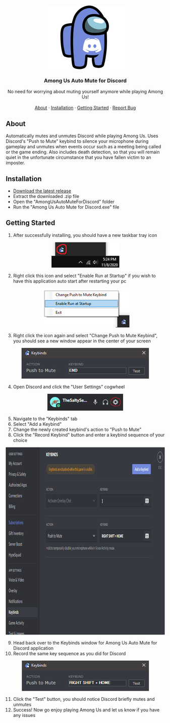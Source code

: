 <p align="center">
  <img src="https://github.com/drivernf/README_Markdown/blob/main/among_us_discord_icon.png" alt="Among Us Auto Mute logo" width="256" height="201">
</p>

<h3 align="center">Among Us Auto Mute for Discord</h3>

<p align="center">
  No need for worrying about muting yourself anymore while playing Among Us!
  <br>
  <br>
  <a href="https://github.com/drivernf/Among-Us-Auto-Mute-for-Discord#about">About</a>
  ·
  <a href="https://github.com/drivernf/Among-Us-Auto-Mute-for-Discord#installation">Installation</a>
  ·
  <a href="https://github.com/drivernf/Among-Us-Auto-Mute-for-Discord#getting-started">Getting Started</a>
  ·
  <a href="https://blog.getbootstrap.com/">Report Bug</a>
</p>

## About

Automatically mutes and unmutes Discord while playing Among Us. Uses Discord's "Push to Mute" keybind to silence your microphone during gameplay and unmutes when events occur such as a meeting being called or the game ending. Also includes death detection, so that you will remain quiet in the unfortunate circumstance that you have fallen victim to an imposter.


## Installation

- [Download the latest release](https://github.com/drivernf/Among-Us-Auto-Mute-for-Discord/releases/download/0.1.2/AmongUsAutoMuteForDiscord.zip)
- Extract the downloaded .zip file
- Open the "AmongUsAutoMuteForDiscord" folder
- Run the "Among Us Auto Mute for Discord.exe" file


## Getting Started

1. After successfully installing, you should have a new taskbar tray icon
<p align="center">
  <img src="https://github.com/drivernf/README_Markdown/blob/main/among_us_discord_taskbar.png" width="215" height="80">
</p>

2. Right click this icon and select "Enable Run at Startup" if you wish to have this application auto start after restarting your pc
<p align="center">
  <img src="https://github.com/drivernf/README_Markdown/blob/main/among_us_discord_run_at_startup.png" width="279" height="124">
</p>

3. Right click the icon again and select "Change Push to Mute Keybind", you should see a new window appear in the center of your screen
<p align="center">
  <img src="https://github.com/drivernf/README_Markdown/blob/main/among_us_discord_change_keybind.png" width="404" height="97">
</p>

4. Open Discord and click the "User Settings" cogwheel
<p align="center">
  <img src="https://github.com/drivernf/README_Markdown/blob/main/among_us_discord_discord_settings.png" width="240" height="53">
</p>

5. Navigate to the "Keybinds" tab
6. Select "Add a Keybind"
7. Change the newly created keybind's action to "Push to Mute"
8. Click the "Record Keybind" button and enter a keybind sequence of your choice
<p align="center">
  <img src="https://github.com/drivernf/README_Markdown/blob/main/among_us_discord_discord_keybinds.png" width="1002" height="592">
</p>

9. Head back over to the Keybinds window for Among Us Auto Mute for Discord application
10. Record the same key sequence as you did for Discord
<p align="center">
  <img src="https://github.com/drivernf/README_Markdown/blob/main/among_us_discord_change_keybind_new.png" width="403" height="96">
</p>

11. Click the "Test" button, you should notice Discord briefly mutes and unmutes
12. Success! Now go enjoy playing Among Us and let us know if you have any issues